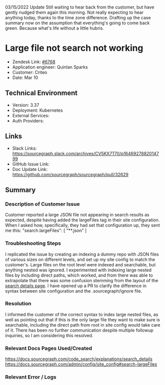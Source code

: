 03/15/2022 Update
Still waiting to hear back from the customer, but have gently nudged them again this morning. Not really expecting to hear anything today, thanks to the time zone difference. Drafting up the case summary now on the assumption that everything's going to come back green. Because what's life without a little hubris.
 
# Large file not search not working <!-- Ticket Title  Hint: include keywords to make it searchable -->
 
- Zendesk Link: [#6768](https://sourcegraph.zendesk.com/agent/tickets/6768)
- Application engineer: Quinlan Sparks
- Customer: Criteo <!-- Redact if this contains personally identifying information -->
- Date: Mar 10

<!-- Data populated from integration, speak to Ben Gordon or Michael Bali if not working -->
<!-- During Internal team trial, fill missing data manually (we are waiting for all data to sync) -->
 
## Technical Environment
- Version: 3.37
- Deployment: Kubernetes
- External Services:
- Auth Providers:
 
 
## Links
<!-- Data for application engineer manual entry -->
- Slack Links: https://sourcegraph.slack.com/archives/CV5KX7T70/p1646927882014799 
- GitHub Issue Link:
- Doc Update Link: https://github.com/sourcegraph/sourcegraph/pull/32629 
 
## Summary
### Description of Customer Issue
Customer reported a large JSON file not appearing in search results as expected, despite having added the largeFiles tag in their site configuration. When I asked how, specifically, they had set that configuration up, they sent me this:
"search.largeFiles": [
    "**.json"
]
 
### Troubleshooting Steps
I replicated the issue by creating an indexing a dummy repo with JSON files of various sizes on different levels, and set up my site config to match the customer's. Large files on the root level were indexed and searchable, but anything nested was ignored. I experimented with indexing large nested files by including direct paths, which worked, and from there was able to extrapolate that there was some confusion stemming from the layout of the [search details page](https://docs.sourcegraph.com/code_search/explanations/search_details). I have opened up a PR to clarify the difference in syntax between site configuration and the .sourcegraph/ignore file.
 
### Resolution
I informed the customer of the correct syntax to index large nested files, as well as pointing out that if this is the only large file they want to make sure is searchable, including the direct path from root in site config would take care of it. There has been no further communication despite multiple followup inquiries, so I am considering this resolved.
 
### Relevant Docs Pages Used/Created
https://docs.sourcegraph.com/code_search/explanations/search_details
https://docs.sourcegraph.com/admin/config/site_config#search-largeFiles
 
### Relevant Error / Logs
<!-- Please redact keys, tokens, and personal identifying information -->
 

<!-- Once complete, upload a copy to https://github.com/sourcegraph/support-tools-internal/tree/main/resolved-tickets as a .md file -->
<!-- Name the file 6768.md -->
